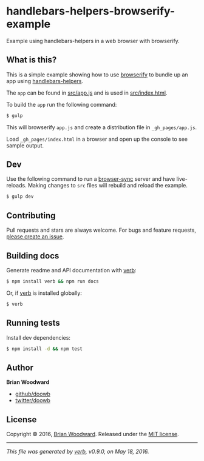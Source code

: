 # handlebars-helpers-browserify-example
Example using handlebars-helpers in a web browser with browserify.

## What is this?

This is a simple example showing how to use [browserify](https://github.com/substack/node-browserify) to bundle up an app using [handlebars-helpers](https://github.com/assemble/handlebars-helpers).

The `app` can be found in [src/app.js](./src/app.js) and is used in [src/index.html](./src/index.html).

To build the `app` run the following command:

```sh
$ gulp
```

This will browserify `app.js` and create a distribution file in `_gh_pages/app.js`.

Load `_gh_pages/index.html` in a browser and open up the console to see sample output.

## Dev

Use the following command to run a [browser-sync](http://www.browsersync.io/) server and have live-reloads. Making changes to `src` files will rebuild and reload the example.

```sh
$ gulp dev
```

## Contributing

Pull requests and stars are always welcome. For bugs and feature requests, [please create an issue](https://github.com/doowb/handlebars-helpers-browserify-example/issues/new).

## Building docs

Generate readme and API documentation with [verb](https://github.com/verbose/verb):

```sh
$ npm install verb && npm run docs
```

Or, if [verb](https://github.com/verbose/verb) is installed globally:

```sh
$ verb
```

## Running tests

Install dev dependencies:

```sh
$ npm install -d && npm test
```

## Author

**Brian Woodward**

* [github/doowb](https://github.com/doowb)
* [twitter/doowb](http://twitter.com/doowb)

## License

Copyright © 2016, [Brian Woodward](https://github.com/doowb).
Released under the [MIT license](https://github.com/doowb/handlebars-helpers-browserify-example/blob/master/LICENSE).

***

_This file was generated by [verb](https://github.com/verbose/verb), v0.9.0, on May 18, 2016._

